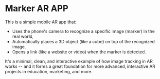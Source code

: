 # Marker AR APP

This is a simple mobile AR app that:
- Uses the phone's camera to recognize a specific image (marker) in the real world,
- Automatically places a 3D object (like a cube) on top of the recognized image,
- Opens a link (like a website or video) when the marker is detected.

It's a minimal, clean, and interactive example of how image tracking in AR works -- and it forms a great foundation for more advanced, interactive AR projects in education, marketing, and more.